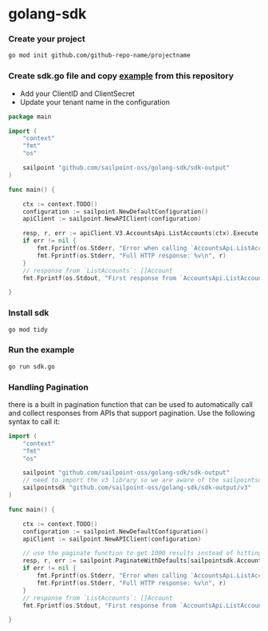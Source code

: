 # golang-sdk

### Create your project

```bash
go mod init github.com/github-repo-name/projectname
```

### Create sdk.go file and copy [example](./examples/sdk.go) from this repository

* Add your ClientID and ClientSecret
* Update your tenant name in the configuration

```go
package main

import (
	"context"
	"fmt"
	"os"

	sailpoint "github.com/sailpoint-oss/golang-sdk/sdk-output"
)

func main() {

	ctx := context.TODO()
	configuration := sailpoint.NewDefaultConfiguration()
	apiClient := sailpoint.NewAPIClient(configuration)

	resp, r, err := apiClient.V3.AccountsApi.ListAccounts(ctx).Execute()
	if err != nil {
		fmt.Fprintf(os.Stderr, "Error when calling `AccountsApi.ListAccount``: %v\n", err)
		fmt.Fprintf(os.Stderr, "Full HTTP response: %v\n", r)
	}
	// response from `ListAccounts`: []Account
	fmt.Fprintf(os.Stdout, "First response from `AccountsApi.ListAccount`: %v\n", resp[0].Name)

}
```

### Install sdk

```bash
go mod tidy
```

### Run the example

```bash
go run sdk.go
```


### Handling Pagination

there is a built in pagination function that can be used to automatically call and collect responses from APIs that support pagination. Use the following syntax to call it:

```go
import (
	"context"
	"fmt"
	"os"

	sailpoint "github.com/sailpoint-oss/golang-sdk/sdk-output"
	// need to import the v3 library so we are aware of the sailpointsdk.Account struct
	sailpointsdk "github.com/sailpoint-oss/golang-sdk/sdk-output/v3"
)

func main() {

	ctx := context.TODO()
	configuration := sailpoint.NewDefaultConfiguration()
	apiClient := sailpoint.NewAPIClient(configuration)

	// use the paginate function to get 1000 results instead of hitting the normal 250 limit
	resp, r, err := sailpoint.PaginateWithDefaults[sailpointsdk.Account](apiClient.V3.AccountsApi.ListAccounts(ctx))
	if err != nil {
		fmt.Fprintf(os.Stderr, "Error when calling `AccountsApi.ListAccount``: %v\n", err)
		fmt.Fprintf(os.Stderr, "Full HTTP response: %v\n", r)
	}
	// response from `ListAccounts`: []Account
	fmt.Fprintf(os.Stdout, "First response from `AccountsApi.ListAccount`: %v\n", resp[0].Name)

}
